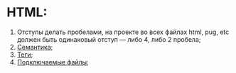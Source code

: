 # HTML:
  1. Отступы делать пробелами, на проекте во всех файлах html, pug, etc должен быть одинаковый отступ — либо 4, либо 2 пробела;
  2. [Семантика](./semantic.md);
  3. [Теги](./tags.md);
  4. [Подключаемые файлы](./includeFiles.md);
